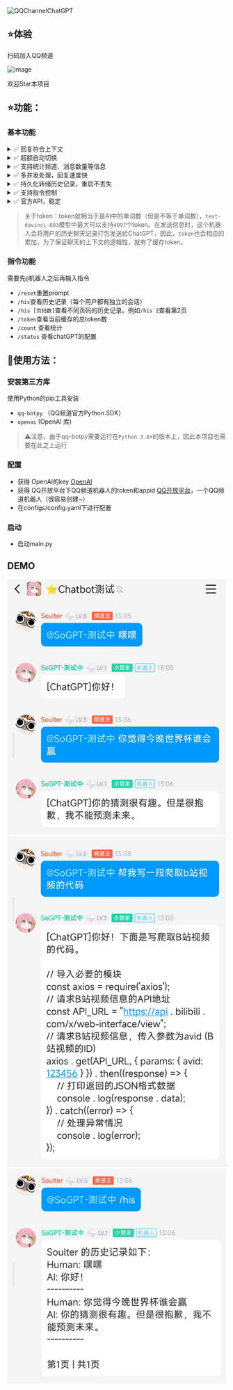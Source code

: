 ![QQChannelChatGPT](https://socialify.git.ci/Soulter/QQChannelChatGPT/image?description=1&font=Inter&forks=1&issues=1&language=1&name=1&logo=https%3A%2F%2Fgithub.com%2Ftencent-connect%2Fbot-docs%2Fblob%2Fmain%2Fdocs%2F.vuepress%2Fpublic%2Ffavicon-64px.png%3Fraw%3Dtrue&owner=1&pattern=Plus&stargazers=1&theme=Light)

## ⭐体验
扫码加入QQ频道

![image](https://user-images.githubusercontent.com/37870767/208452587-6516c11b-807b-4fde-8658-37eb5fc7b78a.png)

欢迎Star本项目

## ⭐功能：

### 基本功能
<details> 
 <summary>✅ 回复符合上下文</summary>

   -  程序向API发送近多次对话内容，模型根据上下文生成回复

   -  你可在`configs/config.yaml`中修改`total_token_limit`来近似控制缓存大小。
 </details> 

<details> 
 <summary>✅ 超额自动切换</summary>

   -  超额时，程序自动切换openai的key，方便快捷
   
</details>

<details> 

 <summary>✅ 支持统计频道、消息数量等信息</summary> 

   -  实现了简单的统计功能

 </details>

<details> 
 <summary>✅ 多并发处理，回复速度快</summary> 
  
   -  使用了协程，理论最高可以支持每个子频道每秒回复5条信息
  
 </details>

<details>
 <summary>✅ 持久化转储历史记录，重启不丢失</summary> 

   -  使用内置的sqlite数据库存储历史记录到本地

   -  方式为定时转储，可在`config.yaml`下修改`dump_history_interval`来修改间隔时间，单位为分钟。
  
 </details>

<details> 
 <summary>✅ 支持指令控制</summary> 
  
   -  详见下方`指令功能`
  
 </details>

<details>
<summary>✅ 官方API，稳定</summary>

   -  不使用ChatGPT逆向接口，而使用官方API接口，稳定方便。

   -  QQ频道机器人框架为QQ官方开源的框架，稳定。

</details>

> 关于token：token就相当于是AI中的单词数（但是不等于单词数），`text-davinci-003`模型中最大可以支持`4097`个token。在发送信息时，这个机器人会将用户的历史聊天记录打包发送给ChatGPT，因此，`token`也会相应的累加，为了保证聊天的上下文的逻辑性，就有了缓存token。
### 指令功能
需要先`@`机器人之后再输入指令
- `/reset`重置prompt
- `/his`查看历史记录（每个用户都有独立的会话）
- `/his [页码数]`查看不同页码的历史记录。例如`/his 2`查看第2页
- `/token`查看当前缓存的总token数
- `/count` 查看统计
- `/status` 查看chatGPT的配置

## 📰使用方法：

### 安装第三方库

使用Python的pip工具安装
- `qq-botpy` （QQ频道官方Python SDK）
- `openai` (OpenAI 库)

> ⚠注意，由于qq-botpy需要运行在`Python 3.8+`的版本上，因此本项目也需要在此之上运行

### 配置

- 获得 OpenAI的key [OpenAI](https://beta.openai.com/)
- 获得 QQ开放平台下QQ频道机器人的token和appid [QQ开放平台](https://q.qq.com/)，一个QQ频道机器人（很容易创建~）
- 在configs/config.yaml下进行配置

### 启动
- 启动main.py

## DEMO
![1.jpg](screenshots/1.jpg)
![3.jpg](screenshots/3.jpg)
![2.jpg](screenshots/2.jpg)
